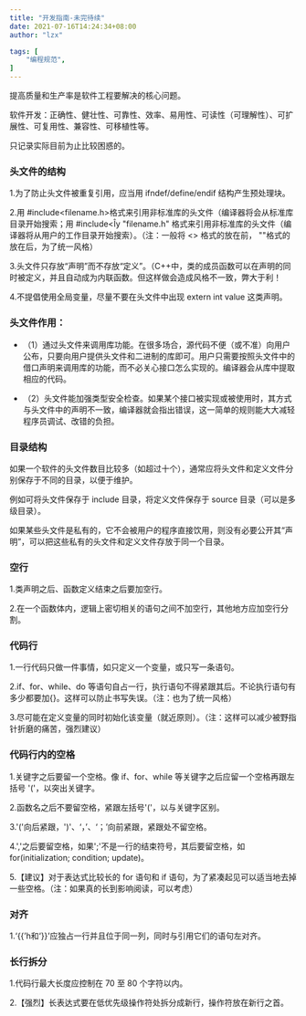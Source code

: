 ```yaml
---
title: "开发指南-未完待续"
date: 2021-07-16T14:24:34+08:00
author: "lzx"

tags: [
    "编程规范",
]
---
```


提高质量和生产率是软件工程要解决的核心问题。

软件开发：正确性、健壮性、可靠性、效率、易用性、可读性（可理解性）、可扩展性、可复用性、兼容性、可移植性等。


只记录实际目前为止比较困惑的。

### 头文件的结构

1.为了防止头文件被重复引用，应当用 ifndef/define/endif 结构产生预处理块。

2.用 #include<filename.h>格式来引用非标准库的头文件（编译器将会从标准库目录开始搜索；用 #include<Îy "filename.h" 格式来引用非标准库的头文件（编译器将从用户的工作目录开始搜索）。（注：一般将 <> 格式的放在前， ""格式的放在后，为了统一风格）

3.头文件只存放“声明”而不存放“定义”。（C++中，类的成员函数可以在声明的同时被定义，并且自动成为内联函数。但这样做会造成风格不一致，弊大于利！

4.不提倡使用全局变量，尽量不要在头文件中出现 extern int value 这类声明。

### 头文件作用：
* （1）通过头文件来调用库功能。在很多场合，源代码不便（或不准）向用户公布，只要向用户提供头文件和二进制的库即可。用户只需要按照头文件中的借口声明来调用库的功能，而不必关心接口怎么实现的。编译器会从库中提取相应的代码。

* （2）头文件能加强类型安全检查。如果某个接口被实现或被使用时，其方式与头文件中的声明不一致，编译器就会指出错误，这一简单的规则能大大减轻程序员调试、改错的负担。

### 目录结构

如果一个软件的头文件数目比较多（如超过十个），通常应将头文件和定义文件分别保存于不同的目录，以便于维护。

例如可将头文件保存于 include 目录，将定义文件保存于 source 目录（可以是多级目录）。

如果某些头文件是私有的，它不会被用户的程序直接饮用，则没有必要公开其“声明”，可以把这些私有的头文件和定义文件存放于同一个目录。

### 空行

1.类声明之后、函数定义结束之后要加空行。

2.在一个函数体内，逻辑上密切相关的语句之间不加空行，其他地方应加空行分割。

### 代码行
1.一行代码只做一件事情，如只定义一个变量，或只写一条语句。

2.if、for、while、do 等语句自占一行，执行语句不得紧跟其后。不论执行语句有多少都要加{}。这样可以防止书写失误。（注：也为了统一风格）

3.尽可能在定义变量的同时初始化该变量（就近原则）。（注：这样可以减少被野指针折磨的痛苦，强烈建议）

### 代码行内的空格

1.关键字之后要留一个空格。像 if、for、while 等关键字之后应留一个空格再跟左括号 '('，以突出关键字。

2.函数名之后不要留空格，紧跟左括号'('，以与关键字区别。

3.'('向后紧跟，')'、‘，’、‘；’向前紧跟，紧跟处不留空格。

4.','之后要留空格，如果';'不是一行的结束符号，其后要留空格，如for(initialization; condition; update)。

5.【建议】对于表达式比较长的 for 语句和 if 语句，为了紧凑起见可以适当地去掉一些空格。（注：如果真的长到影响阅读，可以考虑）

### 对齐

1.‘{{’h和‘}}’应独占一行并且位于同一列，同时与引用它们的语句左对齐。


### 长行拆分

1.代码行最大长度应控制在 70 至 80 个字符以内。

2.【强烈】长表达式要在低优先级操作符处拆分成新行，操作符放在新行之首。



















































